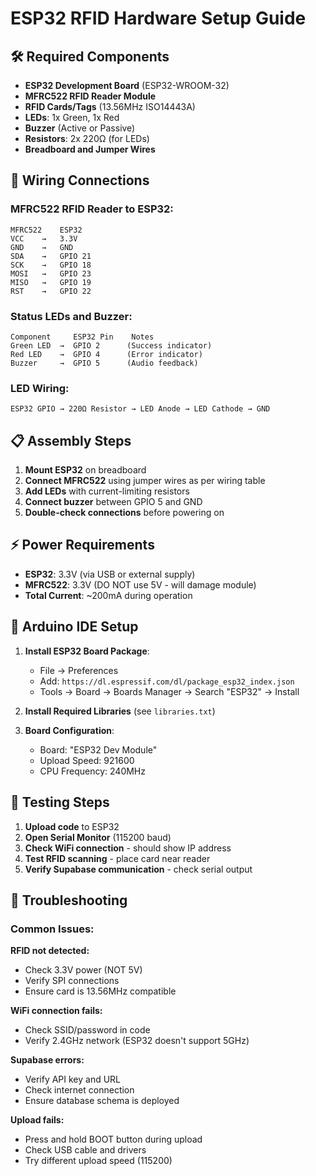 # ESP32 RFID Hardware Setup Guide

## 🛠️ Required Components

- **ESP32 Development Board** (ESP32-WROOM-32)
- **MFRC522 RFID Reader Module**
- **RFID Cards/Tags** (13.56MHz ISO14443A)
- **LEDs**: 1x Green, 1x Red
- **Buzzer** (Active or Passive)
- **Resistors**: 2x 220Ω (for LEDs)
- **Breadboard and Jumper Wires**

## 🔌 Wiring Connections

### MFRC522 RFID Reader to ESP32:
```
MFRC522    ESP32
VCC    →   3.3V
GND    →   GND
SDA    →   GPIO 21
SCK    →   GPIO 18
MOSI   →   GPIO 23
MISO   →   GPIO 19
RST    →   GPIO 22
```

### Status LEDs and Buzzer:
```
Component     ESP32 Pin    Notes
Green LED  →  GPIO 2      (Success indicator)
Red LED    →  GPIO 4      (Error indicator)
Buzzer     →  GPIO 5      (Audio feedback)
```

### LED Wiring:
```
ESP32 GPIO → 220Ω Resistor → LED Anode → LED Cathode → GND
```

## 📋 Assembly Steps

1. **Mount ESP32** on breadboard
2. **Connect MFRC522** using jumper wires as per wiring table
3. **Add LEDs** with current-limiting resistors
4. **Connect buzzer** between GPIO 5 and GND
5. **Double-check connections** before powering on

## ⚡ Power Requirements

- **ESP32**: 3.3V (via USB or external supply)
- **MFRC522**: 3.3V (DO NOT use 5V - will damage module)
- **Total Current**: ~200mA during operation

## 🔧 Arduino IDE Setup

1. **Install ESP32 Board Package**:
   - File → Preferences
   - Add: `https://dl.espressif.com/dl/package_esp32_index.json`
   - Tools → Board → Boards Manager → Search "ESP32" → Install

2. **Install Required Libraries** (see `libraries.txt`)

3. **Board Configuration**:
   - Board: "ESP32 Dev Module"
   - Upload Speed: 921600
   - CPU Frequency: 240MHz

## 🧪 Testing Steps

1. **Upload code** to ESP32
2. **Open Serial Monitor** (115200 baud)
3. **Check WiFi connection** - should show IP address
4. **Test RFID scanning** - place card near reader
5. **Verify Supabase communication** - check serial output

## 🚨 Troubleshooting

### Common Issues:

**RFID not detected:**
- Check 3.3V power (NOT 5V)
- Verify SPI connections
- Ensure card is 13.56MHz compatible

**WiFi connection fails:**
- Check SSID/password in code
- Verify 2.4GHz network (ESP32 doesn't support 5GHz)

**Supabase errors:**
- Verify API key and URL
- Check internet connection
- Ensure database schema is deployed

**Upload fails:**
- Press and hold BOOT button during upload
- Check USB cable and drivers
- Try different upload speed (115200)
